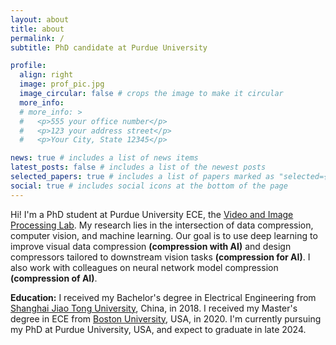 ```yaml
---
layout: about
title: about
permalink: /
subtitle: PhD candidate at Purdue University

profile:
  align: right
  image: prof_pic.jpg
  image_circular: false # crops the image to make it circular
  more_info: 
  # more_info: >
  #   <p>555 your office number</p>
  #   <p>123 your address street</p>
  #   <p>Your City, State 12345</p>

news: true # includes a list of news items
latest_posts: false # includes a list of the newest posts
selected_papers: true # includes a list of papers marked as "selected={true}"
social: true # includes social icons at the bottom of the page
---
```


Hi!
I'm a PhD student at Purdue University ECE, the <a href='https://engineering.purdue.edu/~ips/'>Video and Image Processing Lab</a>.
My research lies in the intersection of data compression, computer vision, and machine learning.
Our goal is to use deep learning to improve visual data compression **(compression with AI)** and design compressors tailored to downstream vision tasks **(compression for AI)**.
I also work with colleagues on neural network model compression **(compression of AI)**.

**Education:**
I received my Bachelor's degree in Electrical Engineering from [Shanghai Jiao Tong University](https://en.sjtu.edu.cn/), China, in 2018.
I received my Master's degree in ECE from [Boston University](https://www.bu.edu/eng/academics/departments-and-divisions/electrical-and-computer-engineering/), USA, in 2020.
I'm currently pursuing my PhD at Purdue University, USA, and expect to graduate in late 2024.

<!-- Put your address / P.O. box / other info right below your picture. You can also disable any of these elements by editing `profile` property of the YAML header of your `_pages/about.md`. Edit `_bibliography/papers.bib` and Jekyll will render your [publications page](/al-folio/publications/) automatically. -->

<!-- Link to your social media connections, too. This theme is set up to use [Font Awesome icons](https://fontawesome.com/) and [Academicons](https://jpswalsh.github.io/academicons/), like the ones below. Add your Facebook, Twitter, LinkedIn, Google Scholar, or just disable all of them. -->
